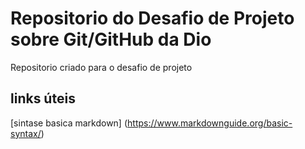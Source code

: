 # Repositorio do Desafio de Projeto sobre Git/GitHub da Dio
Repositorio criado para o desafio de projeto

## links úteis
[sintase basica markdown] (https://www.markdownguide.org/basic-syntax/)

